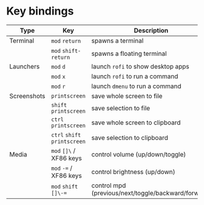 # Key bindings

| Type        | Key                          | Description                                         |
| -           | -                            | -                                                   |
| Terminal    | `mod` `return`               | spawns a terminal                                   |
|             | `mod` `shift-return`         | spawns a floating terminal                          |
| Launchers   | `mod` `d`                    | launch `rofi` to show desktop apps                  |
|             | `mod` `x`                    | launch `rofi` to run a command                      |
|             | `mod` `r`                    | launch `dmenu` to run a command                     |
| Screenshots | `printscreen`                | save whole screen to file                           |
|             | `shift` `printscreen`        | save selection to file                              |
|             | `ctrl` `printscreen`         | save whole screen to clipboard                      |
|             | `ctrl` `shift` `printscreen` | save selection to clipboard                         |
| Media       | `mod` `[]\` / XF86 keys      | control volume (up/down/toggle)                     |
|             | `mod` `-=` / XF86 keys       | control brightness (up/down)                        |
|             | `mod` `shift` `[]\-=`        | control mpd (previous/next/toggle/backward/forward) |
